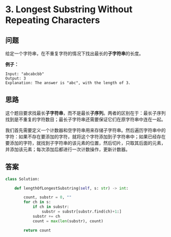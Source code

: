 # 3. Longest Substring Without Repeating Characters

## 问题

给定一个字符串，在不重复字符的情况下找出最长的**子字符串**的长度。

**例子：**

```text
Input: "abcabcbb"
Output: 3 
Explanation: The answer is "abc", with the length of 3.
```

## 思路

这个题目要求找最长**子字符串**，而不是最长**子序列**。两者的区别在于：最长子序列找到是不重复的字符数目；最长子字符串还需要保证它们在原字符串中连在一起。

我们首先需要定义一个计数器和空字符串用来存储子字符串。然后遍历字符串中的字符：如果不存在要添加的字符，就将这个字符添加到子字符串中；如果已经存在要添加的字符，就找到子字符串的该元素的位置，然后切片，只取其后面的元素，并添加该元素；每次添加后都进行一次计数操作，更新计数器。

## 答案

```python
class Solution:

    def lengthOfLongestSubstring(self, s: str) -> int:

        count, substr = 0, ""
        for ch in s:
            if ch in substr:
                substr = substr[substr.find(ch)+1:]
            substr += ch
            count = max(len(substr), count)

        return count
```


